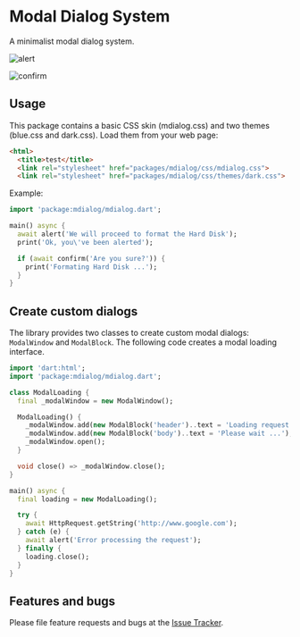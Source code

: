 # Modal Dialog System

A minimalist modal dialog system.

![alert](https://cloud.githubusercontent.com/assets/5312427/22860381/4b6d632c-f0fc-11e6-8331-368fccbf7e33.png)

![confirm](https://cloud.githubusercontent.com/assets/5312427/22860382/54acba14-f0fc-11e6-91f3-df3dd920fad1.png)

## Usage

This package contains a basic CSS skin (mdialog.css) and two themes (blue.css and dark.css). Load them from your web page:
```html
<html>
  <title>test</title>
  <link rel="stylesheet" href="packages/mdialog/css/mdialog.css">
  <link rel="stylesheet" href="packages/mdialog/css/themes/dark.css">
```

Example:

```dart
import 'package:mdialog/mdialog.dart';

main() async {
  await alert('We will proceed to format the Hard Disk');
  print('Ok, you\'ve been alerted');

  if (await confirm('Are you sure?')) {
    print('Formating Hard Disk ...');
  }
}
```

## Create custom dialogs

The library provides two classes to create custom modal dialogs: `ModalWindow` and `ModalBlock`. The following code creates a modal loading interface.

```dart
import 'dart:html';
import 'package:mdialog/mdialog.dart';

class ModalLoading {
  final _modalWindow = new ModalWindow();

  ModalLoading() {
    _modalWindow.add(new ModalBlock('header')..text = 'Loading request');
    _modalWindow.add(new ModalBlock('body')..text = 'Please wait ...');
    _modalWindow.open();
  }

  void close() => _modalWindow.close();
}

main() async {
  final loading = new ModalLoading();

  try {
    await HttpRequest.getString('http://www.google.com');
  } catch (e) {
    await alert('Error processing the request');
  } finally {
    loading.close();
  }
}
```


## Features and bugs

Please file feature requests and bugs at the [Issue Tracker](https://github.com/gchumillas-dart/mdialog/issues).
